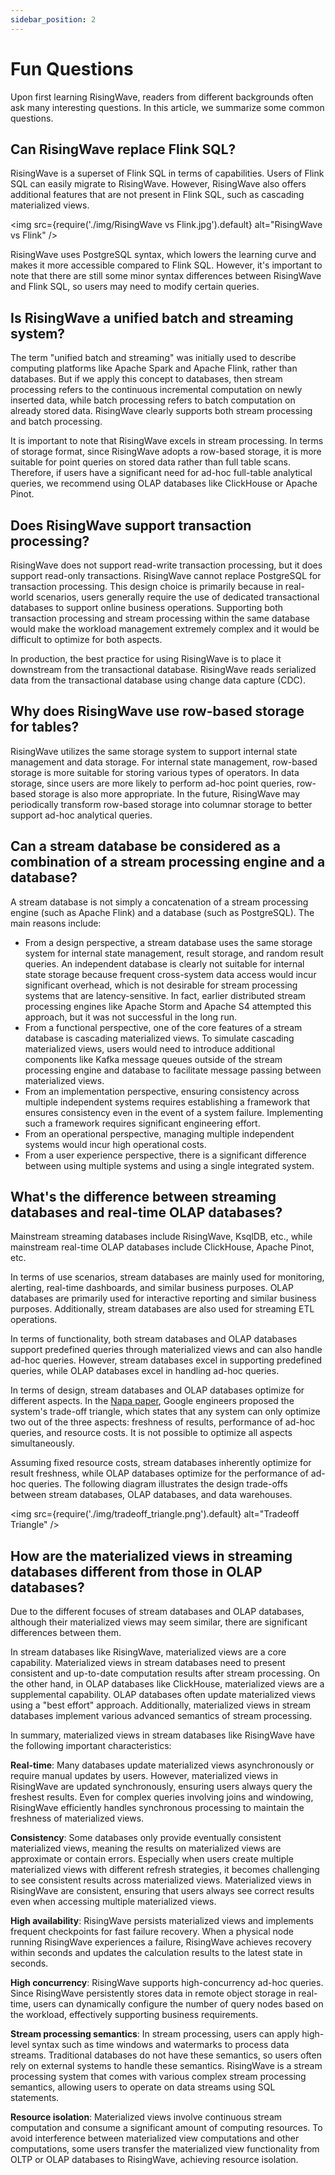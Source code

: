 ```yaml
---
sidebar_position: 2
---
```


# Fun Questions

Upon first learning RisingWave, readers from different backgrounds often ask many interesting questions. In this article, we summarize some common questions.

## Can RisingWave replace Flink SQL?

RisingWave is a superset of Flink SQL in terms of capabilities. Users of Flink SQL can easily migrate to RisingWave. However, RisingWave also offers additional features that are not present in Flink SQL, such as cascading materialized views.

<img
  src={require('./img/RisingWave vs Flink.jpg').default}
  alt="RisingWave vs Flink"
/>

RisingWave uses PostgreSQL syntax, which lowers the learning curve and makes it more accessible compared to Flink SQL. However, it's important to note that there are still some minor syntax differences between RisingWave and Flink SQL, so users may need to modify certain queries.

## Is RisingWave a unified batch and streaming system?

The term "unified batch and streaming" was initially used to describe computing platforms like Apache Spark and Apache Flink, rather than databases. But if we apply this concept to databases, then stream processing refers to the continuous incremental computation on newly inserted data, while batch processing refers to batch computation on already stored data. RisingWave clearly supports both stream processing and batch processing.

It is important to note that RisingWave excels in stream processing. In terms of storage format, since RisingWave adopts a row-based storage, it is more suitable for point queries on stored data rather than full table scans. Therefore, if users have a significant need for ad-hoc full-table analytical queries, we recommend using OLAP databases like ClickHouse or Apache Pinot.

## Does RisingWave support transaction processing?

RisingWave does not support read-write transaction processing, but it does support read-only transactions. RisingWave cannot replace PostgreSQL for transaction processing. This design choice is primarily because in real-world scenarios, users generally require the use of dedicated transactional databases to support online business operations. Supporting both transaction processing and stream processing within the same database would make the workload management extremely complex and it would be difficult to optimize for both aspects.

In production, the best practice for using RisingWave is to place it downstream from the transactional database. RisingWave reads serialized data from the transactional database using change data capture (CDC).

## Why does RisingWave use row-based storage for tables?

RisingWave utilizes the same storage system to support internal state management and data storage. For internal state management, row-based storage is more suitable for storing various types of operators. In data storage, since users are more likely to perform ad-hoc point queries, row-based storage is also more appropriate. In the future, RisingWave may periodically transform row-based storage into columnar storage to better support ad-hoc analytical queries.

## Can a stream database be considered as a combination of a stream processing engine and a database?

A stream database is not simply a concatenation of a stream processing engine (such as Apache Flink) and a database (such as PostgreSQL). The main reasons include:

* From a design perspective, a stream database uses the same storage system for internal state management, result storage, and random result queries. An independent database is clearly not suitable for internal state storage because frequent cross-system data access would incur significant overhead, which is not desirable for stream processing systems that are latency-sensitive. In fact, earlier distributed stream processing engines like Apache Storm and Apache S4 attempted this approach, but it was not successful in the long run.
* From a functional perspective, one of the core features of a stream database is cascading materialized views. To simulate cascading materialized views, users would need to introduce additional components like Kafka message queues outside of the stream processing engine and database to facilitate message passing between materialized views.
* From an implementation perspective, ensuring consistency across multiple independent systems requires establishing a framework that ensures consistency even in the event of a system failure. Implementing such a framework requires significant engineering effort.
* From an operational perspective, managing multiple independent systems would incur high operational costs.
* From a user experience perspective, there is a significant difference between using multiple systems and using a single integrated system.

## What's the difference between streaming databases and real-time OLAP databases?

Mainstream streaming databases include RisingWave, KsqlDB, etc., while mainstream real-time OLAP databases include ClickHouse, Apache Pinot, etc.

In terms of use scenarios, stream databases are mainly used for monitoring, alerting, real-time dashboards, and similar business purposes. OLAP databases are primarily used for interactive reporting and similar business purposes. Additionally, stream databases are also used for streaming ETL operations.

In terms of functionality, both stream databases and OLAP databases support predefined queries through materialized views and can also handle ad-hoc queries. However, stream databases excel in supporting predefined queries, while OLAP databases excel in handling ad-hoc queries.

In terms of design, stream databases and OLAP databases optimize for different aspects. In the [Napa paper](http://www.vldb.org/pvldb/vol14/p2986-sankaranarayanan.pdf), Google engineers proposed the system's trade-off triangle, which states that any system can only optimize two out of the three aspects: freshness of results, performance of ad-hoc queries, and resource costs. It is not possible to optimize all aspects simultaneously.

Assuming fixed resource costs, stream databases inherently optimize for result freshness, while OLAP databases optimize for the performance of ad-hoc queries. The following diagram illustrates the design trade-offs between stream databases, OLAP databases, and data warehouses.

<img
  src={require('./img/tradeoff_triangle.png').default}
  alt="Tradeoff Triangle"
/>

## How are the materialized views in streaming databases different from those in OLAP databases?

Due to the different focuses of stream databases and OLAP databases, although their materialized views may seem similar, there are significant differences between them.

In stream databases like RisingWave, materialized views are a core capability. Materialized views in stream databases need to present consistent and up-to-date computation results after stream processing. On the other hand, in OLAP databases like ClickHouse, materialized views are a supplemental capability. OLAP databases often update materialized views using a "best effort" approach. Additionally, materialized views in stream databases implement various advanced semantics of stream processing.

In summary, materialized views in stream databases like RisingWave have the following important characteristics:

**Real-time**: Many databases update materialized views asynchronously or require manual updates by users. However, materialized views in RisingWave are updated synchronously, ensuring users always query the freshest results. Even for complex queries involving joins and windowing, RisingWave efficiently handles synchronous processing to maintain the freshness of materialized views.

**Consistency**: Some databases only provide eventually consistent materialized views, meaning the results on materialized views are approximate or contain errors. Especially when users create multiple materialized views with different refresh strategies, it becomes challenging to see consistent results across materialized views. Materialized views in RisingWave are consistent, ensuring that users always see correct results even when accessing multiple materialized views.

**High availability**: RisingWave persists materialized views and implements frequent checkpoints for fast failure recovery. When a physical node running RisingWave experiences a failure, RisingWave achieves recovery within seconds and updates the calculation results to the latest state in seconds.

**High concurrency**: RisingWave supports high-concurrency ad-hoc queries. Since RisingWave persistently stores data in remote object storage in real-time, users can dynamically configure the number of query nodes based on the workload, effectively supporting business requirements.

**Stream processing semantics**: In stream processing, users can apply high-level syntax such as time windows and watermarks to process data streams. Traditional databases do not have these semantics, so users often rely on external systems to handle these semantics. RisingWave is a stream processing system that comes with various complex stream processing semantics, allowing users to operate on data streams using SQL statements.

**Resource isolation**: Materialized views involve continuous stream computation and consume a significant amount of computing resources. To avoid interference between materialized view computations and other computations, some users transfer the materialized view functionality from OLTP or OLAP databases to RisingWave, achieving resource isolation.
